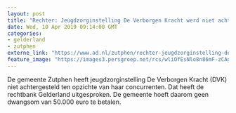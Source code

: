 ```yaml
---
layout: post
title: "Rechter: Jeugdzorginstelling De Verborgen Kracht werd niet achtergesteld door gemeente Zutphen"
date: Wed, 10 Apr 2019 09:14:00 GMT
categories: 
- gelderland 
- zutphen 
externe_link: "https://www.ad.nl/zutphen/rechter-jeugdzorginstelling-de-verborgen-kracht-werd-niet-achtergesteld-door-gemeente-zutphen~ace865d2/"
feature_image: "https://images3.persgroep.net/rcs/wliOfEsNlo8n86mF-zCAgjEgSGA/diocontent/100580225/_fitwidth/400/?appId=21791a8992982cd8da851550a453bd7f&quality=0.7"
---
```


De gemeente Zutphen heeft jeugdzorginstelling De Verborgen Kracht (DVK) niet achtergesteld ten opzichte van haar concurrenten. Dat heeft de rechtbank Gelderland uitgesproken. De gemeente hoeft daarom geen dwangsom van 50.000 euro te betalen.
